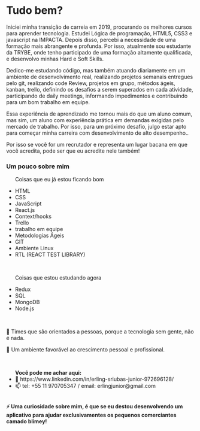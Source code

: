 <h1>Tudo bem?</h1>

<p>Iniciei minha transição de carreia em 2019, procurando os melhores cursos para aprender tecnologia. Estudei Lógica de programação, HTML5, CSS3 e javascript na IMPACTA. Depois disso, percebi a necessidade de uma formação mais abrangente e profunda. Por isso, atualmente sou estudante da TRYBE, onde tenho participado de uma formação altamente qualificada, e desenvolvo minhas Hard e Soft Skills.

Dedico-me estudando código, mas também atuando diariamente em um ambiente de desenvolvimento real, realizando projetos semanais entregues pelo git, realizando code Review, projetos em grupo, métodos ágeis, kanban, trello, definindo os desafios a serem superados em cada atividade, participando de daily meetings, informando impedimentos e contribuindo para um bom trabalho em equipe.

Essa experiência de aprendizado me tornou mais do que um aluno comum, mas sim, um aluno com experiência prática em demandas exigidas pelo mercado de trabalho. Por isso,  para um próximo desafio, julgo estar apto para começar minha carreira com desenvolvimento de alto desempenho..</P>

<p>Por isso se você for um recrutador e representa um lugar bacana em que você acredita, pode ser que eu acredite nele também!</p>

<h3>Um pouco sobre mim</h3>

<ul>
  <p>Coisas que eu já estou ficando bom</p>
  <li>HTML</li>
  <li>CSS</li>
  <li>JavaScript</li>
  <li>React.js</li>
  <li>Context/hooks</li>
  <li>Trello</li>
  <li>trabalho em equipe</li>
  <li>Metodologias Ágeis</li>
  <li>GIT</li>
  <li>Ambiente Linux</li>
  <li>RTL (REACT TEST LIBRARY)</li>
  </ul></br>
  <ul>
  <p>Coisas que estou estudando agora</p>
  <li>Redux</li>
  <li>SQL</li>
  <li>MongoDB</li>
  <li>Node.js</li>
  </ul></br>

<p>👯 Times que são orientados a pessoas, porque a tecnologia sem gente, não é nada.</p>
<p>🤔 Um ambiente favorável ao crescimento pessoal e profissional.</p></br>
<ul> 
  <strong>Você pode me achar aqui:</strong>
  <li>💬 https://www.linkedin.com/in/erling-sriubas-junior-972696128/</li>
  <li>📫 tel: +55 11 970705347 / email: erlingjunior@gmail.com</li>
  </ul></br>
<strong>⚡ Uma curiosidade sobre mim, é que se eu destou desenvolvendo um aplicativo para ajudar exclusivamentes os pequenos comerciantes
camado blimey!</strong>


